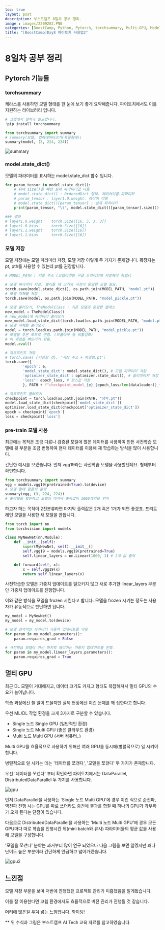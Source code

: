 ```yaml
---
toc: true
layout: post
description: 부스트캠프 8일차 공부 정리.
image : images/2209282.PNG
categories: [BoostCamp, Python, Pytorch, torchsummary, Multi-GPU, Model, Pre-train]
title: "[BoostCamp]Day8 파이토치 사용법2"
---
```

# 8일차 공부 정리
## Pytorch 기능들
### torchsummary

케라스를 사용하면 모델 형태를 한 눈에 보기 좋게 요약해줍니다. 파이토치에서도 이를 지원하는 라이브러리 입니다.

~~~python
# 코렙에서 설치가 필요합니다.
!pip install torchsummary

from torchsummary import summary
# summary(모델, 입력데이터크기(튜플형태))
summary(model, (3, 224, 224))
~~~

![summary](https://user-images.githubusercontent.com/79916736/192696952-a511c4d3-8f63-4b6f-af17-e842a454803e.png)

### model.state_dict()

모델의 파라미터를 표시하는 model.state_dict 함수 입니다.

~~~python
for param_tensor in model.state_dict():
    # 뒤에 size()을 빼면 실제 파라미터값 나옴
    # model.state_dict() : OrderedDict 형태. 레이어이름-파라미터
    # param_tensor : layer1.0.weight. 레이어 이름
    # model.state_dict()[param_tensor] : 실제 파라미터
    print(param_tensor, "\t", model.state_dict()[param_tensor].size())

### 결과
# layer1.0.weight 	 torch.Size([16, 3, 3, 3])
# layer1.0.bias 	 torch.Size([16])
# layer1.1.weight 	 torch.Size([16])
# layer1.1.bias 	 torch.Size([16]) 
~~~

### 모델 저장

모델 저장에는 모델 파라미터 저장, 모델 저장 이렇게 두 가지가 존재합니다. 확장자는 pt, pth를 사용할 수 있는데 pt를 권장합니다.

~~~python
# MODEL_PATH : 저장 주소 (코렙이라면 구글 드라이브에 저장해야 휘발x)

# 모델 파라미터 저장. 불러올 때 크기와 구성이 동일한 모델 필요.
torch.save(model.state_dict(), os.path.join(MODEL_PATH, "model.pt"))
# 모델 자체를 저장
torch.save(model, os.path.join(MODEL_PATH, "model_pickle.pt"))

# 모델 불러오기, TheModelClass : 기존 모델과 동일한 클래스
new_model = TheModelClass()
# new_model에 파라미터 불러오기
new_model.load_state_dict(torch.load(os.path.join(MODEL_PATH, "model.pt")))
# 모델 자체를 불러오기
model = torch.load(os.path.join(MODEL_PATH, "model_pickle.pt"))
# 모델을 추론 모드로 변경. (드롭아웃 등 비활성화) 
# 이 과정을 빠뜨리기 쉬움.
model.eval()

# 체크포인트 저장
# torch.save( {저장할 것}, '저장 주소 + 파일명.pt')
torch.save({
        'epoch': e,
        'model_state_dict': model.state_dict(), # 모델 파라미터 저장
        'optimizer_state_dict': optimizer.state_dict(), # 옵티마이저 저장
        'loss': epoch_loss, # 로스값 저장
        }, PATH + f"checkpoint_model_{e}_{epoch_loss/len(dataloader)}_{epoch_acc/len(dataloader)}.pt")

# 체크포인트 불러오기
checkpoint = torch.load(os.path.join(PATH, "생략.pt"))
model.load_state_dict(checkpoint['model_state_dict'])
optimizer.load_state_dict(checkpoint['optimizer_state_dict'])
epoch = checkpoint['epoch']
loss = checkpoint['loss']
~~~

### pre-train 모델 사용

최근에는 목적은 조금 다르나 검증된 모델에 많은 데이터를 사용하여 만든 사전학습 모델에 뒷 부분을 조금 변형하여 현재 데이터를 이용해 재 학습하는 방식을 많이 사용합니다.

간단한 예시를 보겠습니다. 먼저 vgg19라는 사전학습 모델을 사용할텐데요. 형태부터 확인합니다. 

~~~python
from torchsummary import summary
vgg = models.vgg19(pretrained=True).to(device)
# 모델 형태 깔끔히 출력
summary(vgg, (3, 224, 224)) 
# 출력물을 확인하고 모델의 마지막 출력값이 1000개임을 인지
~~~

하고자 하는 목적이 2진분류라면 마지막 출력값은 2개 혹은 1개가 되면 좋겠죠. 프리트레인 모델을 사용한 새 모델을 만듭니다.

~~~python
from torch import nn
from torchvision import models

class MyNewNet(nn.Module):   
    def __init__(self):
        super(MyNewNet, self).__init__()
        self.vgg19 = models.vgg19(pretrained=True)
        self.linear_layers = nn.Linear(1000, 1) # 1개 값 출력

    def forward(self, x):
        x = self.vgg19(x)        
        return self.linear_layers(x)
~~~

사전학습한 모델은 가중치 업데이트를 일으키지 않고 새로 추가한 linear_layers 부분만 가중치 업데이트를 진행합니다.

이와 같은 방식을 모델을 frozen 시킨다고 합니다. 모델을 frozen 시키는 정도는 사용자가 유동적으로 판단하면 됩니다.

~~~python
my_model = MyNewNet()
my_model = my_model.to(device)

# 모델 전역적인 파라미터 가중치 업데이트를 막음
for param in my_model.parameters(): 
    param.requires_grad = False

# 사전학습 모델이 아닌 마지막 레이어는 가중치 업데이트를 진행.
for param in my_model.linear_layers.parameters():
    param.requires_grad = True
~~~


## 멀티 GPU

최근 DL 모델이 거대해지고, 데이터 크기도 커지고 형태도 복잡해져서 멀티 GPU의 수요가 늘어납니다.

학습 과정에선 쓸 일이 드물지만 실제 현장에선 이런 문제를 꽤 접한다고 합니다.

우선 ML/DL 작업 환경을 크게 3가지로 구분할 수 있습니다.
- Single 노드 Single GPU (일반적인 환경)
- Single 노드 Multi GPU (좋은 클라우드 환경)
- Multi 노드 Multi GPU (서버 컴퓨터..)
  
Multi GPU를 효율적으로 사용하기 위해선 여러 GPU를 동시에(병렬적으로) 일 시켜야 합니다.

병렬적으로 일 시키는 데는 '데이터를 쪼갠다', '모델을 쪼갠다' 두 가지가 존재합니다.

우선 '데이터를 쪼갠다' 부터 확인하면 파이토치에서는 DataParallel, DistributedDataParallel 두 가지를 사용합니다.

![gpu](https://user-images.githubusercontent.com/79916736/192708551-b060550f-bff7-4e13-80fa-2482d36207eb.png)

먼저 DataParallel을 사용하는 'Single 노드 Multi GPU'에 경우 이런 식으로 순전파, 역전파 진행 시는 GPU를 따로 쓰더라도 중간에 결과를 합칠 때 하나의 GPU가 과부하가 오게 된다는 단점이 있습니다.

다음으로 DistributedDataParallel을 사용하는 'Multi 노드 Multi GPU'에 경우 모든 GPU마다 따로 학습을 진행시킨 뒤(mini batch와 유사) 파라미터들의 평균 값을 사용해 모델을 구성합니다.

'모델을 쪼갠다' 분야는 과거부터 많이 연구 되었으나 다음 그림을 보면 알겠지만 꽤나 난이도 높은 부분이라 간단하게 언급하고 넘어가겠습니다.

![gpu2](https://user-images.githubusercontent.com/79916736/192709519-dae94eda-71cf-419f-bf1a-d0fafe2b49e1.png)


## 느낀점

모델 저장 부분을 보며 저번에 진행했던 프로젝트 관리가 미흡했음을 알게됬습니다.

이를 잘 이용한다면 코렙 환경에서도 효율적으로 버전 관리가 진행될 것 같습니다.

머리에 많은걸 우겨 넣는 느낌입니다. 화이팅!

** 위 수식과 그림은 부스트캠프 AI Tech 교육 자료를 참고하였습니다.

